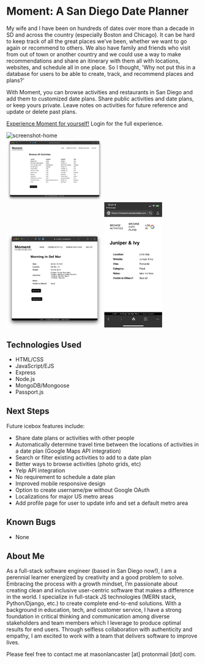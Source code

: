 # Moment: A San Diego Date Planner

My wife and I have been on hundreds of dates over more than a decade in SD and across the country (especially Boston and Chicago). It can be hard to keep track of all the great places we’ve been, whether we want to go again or recommend to others. We also have family and friends who visit from out of town or another country and we could use a way to make recommendations and share an itinerary with them all with locations, websites, and schedule all in one place. So I thought, 'Why not put this in a database for users to be able to create, track, and recommend places and plans?'

With Moment, you can browse activities and restaurants in San Diego and add them to customized date plans. Share public activities and date plans, or keep yours private. Leave notes on activities for future reference and update or delete past plans.

<a href = "https://moment-sd.onrender.com/" target="_blank">Experience Moment for yourself!</a> Login for the full experience.

<img style = "width: 50%; display: inline-block;" title="screenshot-home" alt ="screenshot-home" src="public/images/Screen Shot - home.png">
<img style = "width: 50%; display: inline-block;"  title="screenshot-browse" alt ="screenshot-browse" src="public/images/Screen Shot - browse.png">
<img style = "width: 50%; display: inline-block;"  title="screenshot-show" alt ="screenshot-show" src="public/images/Screen Shot - show.png">
<img style = "width: 30%; display: inline-block;"  title="screenshot-mobile" alt ="screenshot-mobile" src="public/images/Screen Shot - mobile.png">

## Technologies Used
- HTML/CSS
- JavaScript/EJS
- Express
- Node.js
- MongoDB/Mongoose
- Passport.js

## Next Steps

Future icebox features include:
- Share date plans or activities with other people
- Automatically determine travel time between the locations of activities in a date plan (Google Maps API integration)
- Search or filter existing activities to add to a date plan
- Better ways to browse activities (photo grids, etc)
- Yelp API integration
- No requirement to schedule a date plan
- Improved mobile responsive design
- Option to create username/pw without Google OAuth
- Localizations for major US metro areas
- Add profile page for user to update info and set a default metro area


## Known Bugs
- None

## About Me

As a full-stack software engineer (based in San Diego now!), I am a perennial learner energized by creativity and a good problem to solve. Embracing the process with a growth mindset, I’m passionate about creating clean and inclusive user-centric software that makes a difference in the world. I specialize in full-stack JS technologies (MERN stack, Python/Django, etc.) to create complete end-to-end solutions. With a background in education, tech, and customer service, I have a strong foundation in critical thinking and communication among diverse stakeholders and team members which I leverage to produce optimal results for end users. Through selfless collaboration with authenticity and empathy, I am excited to work with a team that delivers software to improve lives.

Please feel free to contact me at masonlancaster [at] protonmail [dot] com.